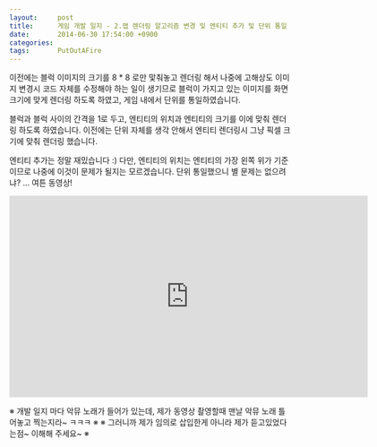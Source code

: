 ```yaml
---
layout:     post
title:      게임 개발 일지 - 2.맵 렌더링 알고리즘 변경 및 엔티티 추가 및 단위 통일
date:       2014-06-30 17:54:00 +0900
categories: 
tags:       PutOutAFire
---
```


이전에는 블럭 이미지의 크기를 8 * 8 로만 맟춰놓고 렌더링 해서 나중에 고해상도 이미지 변경시 코드 자체를 수정해야 하는 일이 생기므로 블럭이 가지고 있는 이미지를 화면 크기에 맞게 렌더링 하도록 하였고, 게임 내에서 단위를 통일하였습니다.

블럭과 블럭 사이의 간격을 1로 두고, 엔티티의 위치과 엔티티의 크기를 이에 맞춰 렌더링 하도록 하였습니다.
이전에는 단위 자체를 생각 안해서 엔티티 렌더링시 그냥 픽셀 크기에 맞춰 렌더링 했습니다.

엔티티 추가는 정말 재밌습니다 :) 다만, 엔티티의 위치는 엔티티의 가장 왼쪽 위가 기준이므로 나중에 이것이 문제가 될지는 모르겠습니다. 단위 통일했으니 별 문제는 없으려냐? ... 여튼 동영상!

<center><iframe title="게임 개발 일지 - 2.맵 렌더링 알고리즘 변경 및 엔티티 추가 및 단위 통일" width="640" height="360" src="http://kakaotv.daum.net/embed/player/cliplink/59897857?service=daum_tistory" allowfullscreen frameborder="0" scrolling="no"></iframe></center>

※ 개발 일지 마다 악뮤 노래가 들어가 있는데, 제가 동영상 촬영할때 맨날 악뮤 노래 틀어놓고 찍는지라~ ㅋㅋㅋ ※
※ 그러니까 제가 임의로 삽입한게 아니라 제가 듣고있었다는점~ 이해해 주세요~ ※